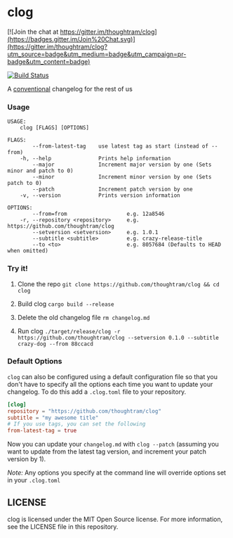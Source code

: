 clog
====

[![Join the chat at https://gitter.im/thoughtram/clog](https://badges.gitter.im/Join%20Chat.svg)](https://gitter.im/thoughtram/clog?utm_source=badge&utm_medium=badge&utm_campaign=pr-badge&utm_content=badge)

[![Build Status](https://travis-ci.org/thoughtram/clog.png?branch=master)](https://travis-ci.org/thoughtram/clog)

A [conventional](https://github.com/ajoslin/conventional-changelog/blob/master/CONVENTIONS.md) changelog for the rest of us

### Usage

```
USAGE:
    clog [FLAGS] [OPTIONS]

FLAGS:
        --from-latest-tag    use latest tag as start (instead of --from)
    -h, --help               Prints help information
        --major              Increment major version by one (Sets minor and patch to 0)
        --minor              Increment minor version by one (Sets patch to 0)
        --patch              Increment patch version by one
    -v, --version            Prints version information

OPTIONS:
        --from=from                   e.g. 12a8546
    -r, --repository <repository>     e.g. https://github.com/thoughtram/clog
        --setversion <setversion>     e.g. 1.0.1
        --subtitle <subtitle>         e.g. crazy-release-title
        --to <to>                     e.g. 8057684 (Defaults to HEAD when omitted)

```

### Try it!

1. Clone the repo `git clone https://github.com/thoughtram/clog && cd clog`

2. Build clog `cargo build --release`

3. Delete the old changelog file `rm changelog.md`

3. Run clog `./target/release/clog -r https://github.com/thoughtram/clog --setversion 0.1.0 --subtitle crazy-dog --from 88ccacd`

### Default Options

`clog` can also be configured using a default configuration file so that you don't have to specify all the options each time you want to update your changelog. To do this add a `.clog.toml` file to your repository. 

```toml
[clog]
repository = "https://github.com/thoughtram/clog"
subtitle = "my awesome title"
# If you use tags, you can set the following
from-latest-tag = true
```

Now you can update your `changelog.md` with `clog --patch` (assuming you want to update from the latest tag version, and increment your patch version by 1).

*Note:* Any options you specify at the command line will override options set in your `.clog.toml`

## LICENSE

clog is licensed under the MIT Open Source license. For more information, see the LICENSE file in this repository.

